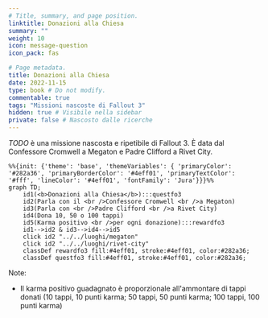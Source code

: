 ```yaml
---
# Title, summary, and page position.
linktitle: Donazioni alla Chiesa
summary: ""
weight: 10
icon: message-question
icon_pack: fas

# Page metadata.
title: Donazioni alla Chiesa
date: 2022-11-15
type: book # Do not modify.
commentable: true
tags: "Missioni nascoste di Fallout 3"
hidden: true # Visibile nella sidebar
private: false # Nascosto dalle ricerche
---
```


*TODO* è una missione nascosta e ripetibile di Fallout 3. È data dal Confessore Cromwell a Megaton e Padre Clifford a Rivet City.



```mermaid
%%{init: {'theme': 'base', 'themeVariables': { 'primaryColor': '#282a36', 'primaryBorderColor': '#4eff01', 'primaryTextColor': '#fff', 'lineColor': '#4eff01', 'fontFamily': 'Jura'}}}%%
graph TD;
    id1(<b>Donazioni alla Chiesa</b>):::questfo3
    id2(Parla con il <br />Confessore Cromwell <br />a Megaton)
    id3(Parla con <br />Padre Clifford <br />a Rivet City)
    id4(Dona 10, 50 o 100 tappi)
    id5(Karma positivo <br />per ogni donazione):::rewardfo3
    id1-->id2 & id3-->id4-->id5
    click id2 "../../luoghi/megaton"
    click id2 "../../luoghi/rivet-city"
    classDef rewardfo3 fill:#4eff01, stroke:#4eff01, color:#282a36;
    classDef questfo3 fill:#4eff01, stroke:#4eff01, color:#282a36;
```

Note:
- Il karma positivo guadagnato è proporzionale all'ammontare di tappi donati (10 tappi, 10 punti karma; 50 tappi, 50 punti karma; 100 tappi, 100 punti karma)